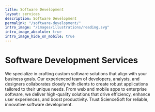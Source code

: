 ```yaml
---
title: Software Development
layout: services
description: Software Development
permalink: "/software-development/"
intro_image: "/images/illustrations/reading.svg"
intro_image_absolute: true
intro_image_hide_on_mobile: true
---
```


# Software Development Services

 We specialize in crafting custom software solutions that align with your business goals. Our experienced team of developers, analysts, and designers collaborates closely with clients to create robust applications tailored to their unique needs. From web and mobile apps to enterprise software, we deliver high-quality solutions that drive efficiency, enhance user experiences, and boost productivity. Trust ScienceSoft for reliable, innovative software development.
